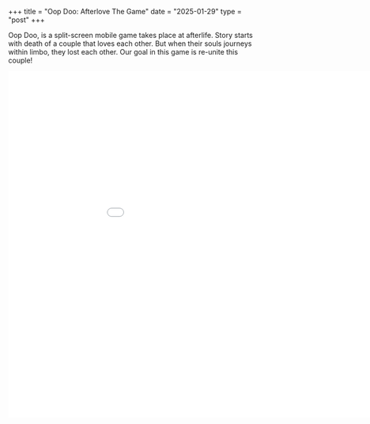 +++
title = "Oop Doo: Afterlove The Game"
date = "2025-01-29"
type = "post"
+++

Oop Doo, is a split-screen mobile game takes place at afterlife.
Story starts with death of a couple that loves each other.
But when their souls journeys within limbo, they lost each other.
Our goal in this game is re-unite this couple!

<iframe width="1000" height="700" name="iframe" style="border:0px solid black;" src="/games/after-love/index.html"></iframe>

